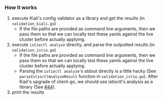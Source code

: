### How it works

1. execute Kiali's config validator as a library and get the results (in `validation_kiali.go`)
   - If the file paths are provided as command line arguments, then we pass them so that we can locally test these yamls against the live cluster before actually applying.
2. execute `istioctl analyze` directly, and parse the outputted results (in `validation_istio.go`)
   - If the file paths are provided as command line arguments, then we pass them so that we can locally test these yamls against the live cluster before actually applying.
   - Parsing the `istioctl analyze`'s stdout directly is a little hacky (See `parseIstioctlAnalyzeResult` function in `validation_istio.go`).
      After Kiali's upgrade of client-go, we should use istioctl's analysis as a library (See [#44](https://github.com/tetratelabs/getmesh/issues/44)).
3. print the results

